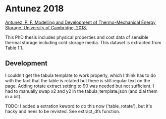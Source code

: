 # Antunez 2018

[Antunez, P. F. Modelling and Development of Thermo-Mechanical Energy Storage. University of Cambridge, 2018.](https://www.repository.cam.ac.uk/handle/1810/290867)

This PhD thesis includes physical properties and cost data of sensible thermal storage including cold storage media. This dataset is extracted from Table 1.1. 

## Development

I couldn't get the tabula template to work properly, which I think has to do with the fact that the table is rotated but there is still regular text on the page. Adding rotate extract setting to 90 was needed but not sufficient. I had to manually swap x2 and y2 in the tabula_template.json (and dial them in a bit). 

TODO: I added a extration keword to do this now ('table_rotate'), but it's hacky and nees to be revisted. See extract_dfs function. 